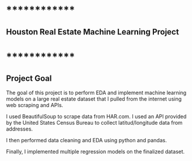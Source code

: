 # ******************\*\*\*\*******************\*\*\*\*******************\*\*\*\*******************

## Houston Real Estate Machine Learning Project

# ******************\*\*\*\*******************\*\*\*\*******************\*\*\*\*******************

## Project Goal

The goal of this project is to perform EDA and implement machine learning models on a large real estate dataset
that I pulled from the internet using web scraping and APIs.

I used BeautifulSoup to scrape data from HAR.com. I used an API provided by the United States Census Bureau
to collect latitud/longitude data from addresses.

I then performed data cleaning and EDA using python and pandas.

Finally, I implemented multiple regression models on the finalized dataset.

